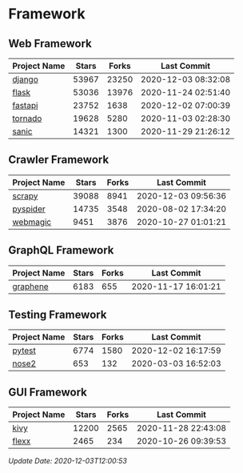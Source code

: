 # Framework

## Web Framework
| Project Name | Stars | Forks | Last Commit |
| ------------ | ----- | ----- | ----------- |
| [django](https://github.com/django/django) | 53967 | 23250 | 2020-12-03 08:32:08 |
| [flask](https://github.com/pallets/flask) | 53036 | 13976 | 2020-11-24 02:51:40 |
| [fastapi](https://github.com/tiangolo/fastapi) | 23752 | 1638 | 2020-12-02 07:00:39 |
| [tornado](https://github.com/tornadoweb/tornado) | 19628 | 5280 | 2020-11-03 02:28:30 |
| [sanic](https://github.com/huge-success/sanic) | 14321 | 1300 | 2020-11-29 21:26:12 |

## Crawler Framework
| Project Name | Stars | Forks | Last Commit |
| ------------ | ----- | ----- | ----------- |
| [scrapy](https://github.com/scrapy/scrapy) | 39088 | 8941 | 2020-12-03 09:56:36 |
| [pyspider](https://github.com/binux/pyspider) | 14735 | 3548 | 2020-08-02 17:34:20 |
| [webmagic](https://github.com/code4craft/webmagic) | 9451 | 3876 | 2020-10-27 01:01:21 |

## GraphQL Framework
| Project Name | Stars | Forks | Last Commit |
| ------------ | ----- | ----- | ----------- |
| [graphene](https://github.com/graphql-python/graphene) | 6183 | 655 | 2020-11-17 16:01:21 |

## Testing Framework
| Project Name | Stars | Forks | Last Commit |
| ------------ | ----- | ----- | ----------- |
| [pytest](https://github.com/pytest-dev/pytest) | 6774 | 1580 | 2020-12-02 16:17:59 |
| [nose2](https://github.com/nose-devs/nose2) | 653 | 132 | 2020-03-03 16:52:03 |

## GUI Framework
| Project Name | Stars | Forks | Last Commit |
| ------------ | ----- | ----- | ----------- |
| [kivy](https://github.com/kivy/kivy) | 12200 | 2565 | 2020-11-28 22:43:08 |
| [flexx](https://github.com/flexxui/flexx) | 2465 | 234 | 2020-10-26 09:39:53 |

*Update Date: 2020-12-03T12:00:53*